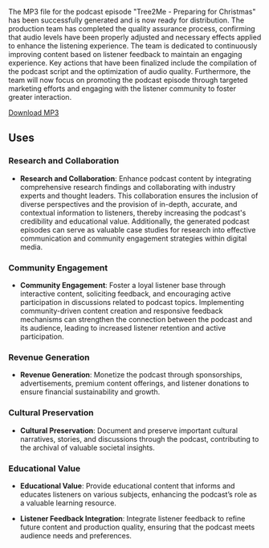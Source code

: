 



The MP3 file for the podcast episode "Tree2Me - Preparing for Christmas" has been successfully generated and is now ready for distribution. The production team has completed the quality assurance process, confirming that audio levels have been properly adjusted and necessary effects applied to enhance the listening experience. The team is dedicated to continuously improving content based on listener feedback to maintain an engaging experience. Key actions that have been finalized include the compilation of the podcast script and the optimization of audio quality. Furthermore, the team will now focus on promoting the podcast episode through targeted marketing efforts and engaging with the listener community to foster greater interaction.

[Download MP3](https://github.com/Lesterpaintstheworld/AutonomousAIs/releases/download/v1.0/Tree2Me_Preparing_for_Christmas.mp3)

## Uses

### Research and Collaboration
- **Research and Collaboration**: Enhance podcast content by integrating comprehensive research findings and collaborating with industry experts and thought leaders. This collaboration ensures the inclusion of diverse perspectives and the provision of in-depth, accurate, and contextual information to listeners, thereby increasing the podcast's credibility and educational value. Additionally, the generated podcast episodes can serve as valuable case studies for research into effective communication and community engagement strategies within digital media.

### Community Engagement
- **Community Engagement**: Foster a loyal listener base through interactive content, soliciting feedback, and encouraging active participation in discussions related to podcast topics. Implementing community-driven content creation and responsive feedback mechanisms can strengthen the connection between the podcast and its audience, leading to increased listener retention and active participation.

### Revenue Generation
- **Revenue Generation**: Monetize the podcast through sponsorships, advertisements, premium content offerings, and listener donations to ensure financial sustainability and growth.

### Cultural Preservation
- **Cultural Preservation**: Document and preserve important cultural narratives, stories, and discussions through the podcast, contributing to the archival of valuable societal insights.

### Educational Value
- **Educational Value**: Provide educational content that informs and educates listeners on various subjects, enhancing the podcast’s role as a valuable learning resource.

- **Listener Feedback Integration**: Integrate listener feedback to refine future content and production quality, ensuring that the podcast meets audience needs and preferences.










